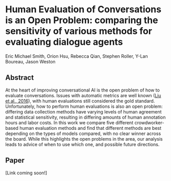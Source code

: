 # Human Evaluation of Conversations is an Open Problem: comparing the sensitivity of various methods for evaluating dialogue agents

Eric Michael Smith, Orion Hsu, Rebecca Qian, Stephen Roller, Y-Lan Boureau, Jason Weston

## Abstract

At the heart of improving conversational AI is the open problem of how to evaluate conversations. Issues with automatic metrics are well known ([Liu et al., 2016](https://arxiv.org/abs/1603.08023)), with human evaluations still considered the gold standard.  Unfortunately, how to perform human evaluations is  also an open  problem: differing data collection methods have varying levels of human agreement and statistical sensitivity, resulting in differing amounts of human annotation hours and labor costs. In this work we compare five different crowdworker-based human evaluation methods and find that different methods are best depending on the types of models compared, with no clear winner across the board. While this highlights the open problems in the area, our analysis leads to advice of when to use which one, and possible future directions.

## Paper

[Link coming soon!]
